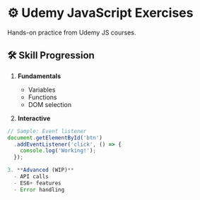 # ⚙️ Udemy JavaScript Exercises

Hands-on practice from Udemy JS courses.

## 🛠️ Skill Progression
1. **Fundamentals**
   - Variables
   - Functions
   - DOM selection

2. **Interactive**
```javascript
// Sample: Event listener
document.getElementById('btn')
  .addEventListener('click', () => {
    console.log('Working!');
  });

3. **Advanced (WIP)**
  - API calls
  - ES6+ features
  - Error handling

